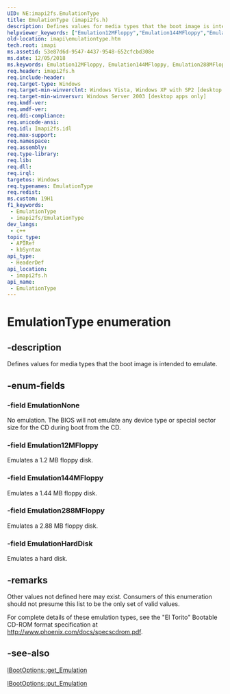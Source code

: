 ```yaml
---
UID: NE:imapi2fs.EmulationType
title: EmulationType (imapi2fs.h)
description: Defines values for media types that the boot image is intended to emulate.
helpviewer_keywords: ["Emulation12MFloppy","Emulation144MFloppy","Emulation288MFloppy","EmulationHardDisk","EmulationNone","EmulationType","EmulationType enumeration [IMAPI]","imapi.emulationtype","imapi2fs/Emulation12MFloppy","imapi2fs/Emulation144MFloppy","imapi2fs/Emulation288MFloppy","imapi2fs/EmulationHardDisk","imapi2fs/EmulationNone","imapi2fs/EmulationType"]
old-location: imapi\emulationtype.htm
tech.root: imapi
ms.assetid: 53e87d6d-9547-4437-9548-652cfcbd308e
ms.date: 12/05/2018
ms.keywords: Emulation12MFloppy, Emulation144MFloppy, Emulation288MFloppy, EmulationHardDisk, EmulationNone, EmulationType, EmulationType enumeration [IMAPI], imapi.emulationtype, imapi2fs/Emulation12MFloppy, imapi2fs/Emulation144MFloppy, imapi2fs/Emulation288MFloppy, imapi2fs/EmulationHardDisk, imapi2fs/EmulationNone, imapi2fs/EmulationType
req.header: imapi2fs.h
req.include-header: 
req.target-type: Windows
req.target-min-winverclnt: Windows Vista, Windows XP with SP2 [desktop apps only]
req.target-min-winversvr: Windows Server 2003 [desktop apps only]
req.kmdf-ver: 
req.umdf-ver: 
req.ddi-compliance: 
req.unicode-ansi: 
req.idl: Imapi2fs.idl
req.max-support: 
req.namespace: 
req.assembly: 
req.type-library: 
req.lib: 
req.dll: 
req.irql: 
targetos: Windows
req.typenames: EmulationType
req.redist: 
ms.custom: 19H1
f1_keywords:
 - EmulationType
 - imapi2fs/EmulationType
dev_langs:
 - c++
topic_type:
 - APIRef
 - kbSyntax
api_type:
 - HeaderDef
api_location:
 - imapi2fs.h
api_name:
 - EmulationType
---
```


# EmulationType enumeration


## -description

Defines values for media types that the boot image is intended to emulate.

## -enum-fields

### -field EmulationNone

No emulation. The BIOS will not emulate any device type or special sector size for the CD during boot from the CD.

### -field Emulation12MFloppy

Emulates a 1.2 MB floppy disk.

### -field Emulation144MFloppy

Emulates a 1.44 MB floppy disk.

### -field Emulation288MFloppy

Emulates a 2.88 MB floppy disk.

### -field EmulationHardDisk

Emulates a hard disk.

## -remarks

Other values not defined here may exist. Consumers of this enumeration should not presume this list to be the only set of valid values.

For complete details of these emulation types, see the "El Torito" Bootable CD-ROM format specification at  <a href="https://www.microsoft.com/?ref=go">http://www.phoenix.com/docs/specscdrom.pdf</a>.

## -see-also

<a href="https://docs.microsoft.com/windows/desktop/api/imapi2fs/nf-imapi2fs-ibootoptions-get_emulation">IBootOptions::get_Emulation</a>



<a href="https://docs.microsoft.com/windows/desktop/api/imapi2fs/nf-imapi2fs-ibootoptions-put_emulation">IBootOptions::put_Emulation</a>

